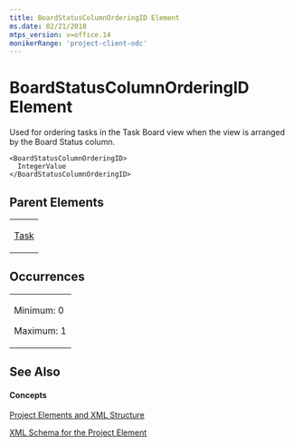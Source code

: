 ```yaml
---
title: BoardStatusColumnOrderingID Element
ms.date: 02/21/2018
mtps_version: v=office.14
monikerRange: 'project-client-odc'
---
```


# BoardStatusColumnOrderingID Element




Used for ordering tasks in the Task Board view when the view is arranged by the Board Status column.

    <BoardStatusColumnOrderingID>
      IntegerValue
    </BoardStatusColumnOrderingID>

## Parent Elements

<table>
<colgroup>
<col style="width: 100%" />
</colgroup>
<tbody>
<tr class="odd">
<td><p><a href="task-element.md">Task</a></p></td>
</tr>
</tbody>
</table>

## Occurrences

<table>
<colgroup>
<col style="width: 100%" />
</colgroup>
<tbody>
<tr class="odd">
<td><p>Minimum: 0</p>
<p>Maximum: 1</p></td>
</tr>
</tbody>
</table>

## See Also

#### Concepts

[Project Elements and XML Structure](project-elements-and-xml-structure.md)

[XML Schema for the Project Element](xml-schema-for-the-project-element.md)

